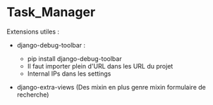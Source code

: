 # Task_Manager

Extensions utiles :

  - django-debug-toolbar :
    - pip install django-debug-toolbar
    - Il faut importer plein d'URL dans les URL du projet
    - Internal IPs dans les settings
    
  - django-extra-views (Des mixin en plus genre mixin formulaire de recherche)
